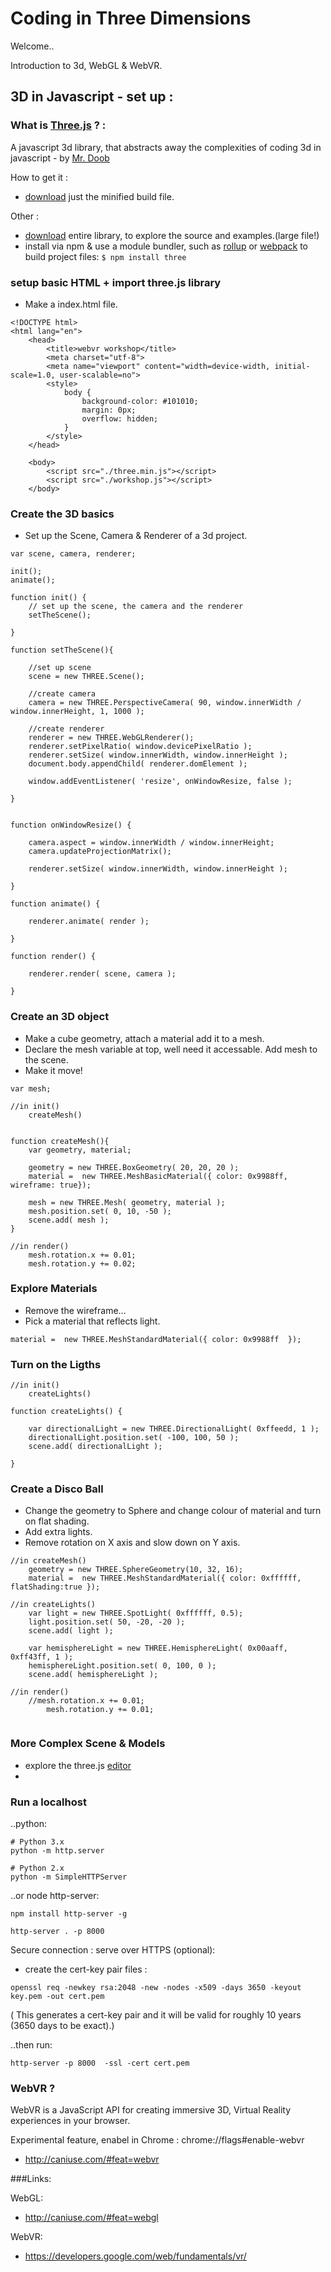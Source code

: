# Coding in Three Dimensions 

Welcome..

Introduction to 3d, WebGL & WebVR.  




## 3D in Javascript - set up :

### What is [Three.js](https://threejs.org/) ? :

A javascript 3d library, that abstracts away the complexities of coding 3d in javascript -  by [Mr. Doob](http://mrdoob.com/)

How to get it : 

- [download](https://threejs.org/build/three.min.js) just the minified build file.

Other :
- [download](https://github.com/mrdoob/three.js/archive/master.zip) entire library, to explore the source and examples.(large file!)
- install via npm & use a module bundler, such as [rollup](https://rollupjs.org/) or [webpack](https://webpack.js.org/) to build project files:
```$ npm install three```




### setup basic HTML + import three.js library

- Make a index.html file.

```
<!DOCTYPE html>
<html lang="en">
	<head>
		<title>webvr workshop</title>
		<meta charset="utf-8">
		<meta name="viewport" content="width=device-width, initial-scale=1.0, user-scalable=no">
		<style>
			body {
				background-color: #101010;
				margin: 0px;
				overflow: hidden;
			}
		</style>
	</head>

	<body>
		<script src="./three.min.js"></script>
		<script src="./workshop.js"></script>
	</body>
```

### Create the 3D basics
- Set up the Scene, Camera & Renderer of a 3d project.

```
var scene, camera, renderer;

init();
animate();

function init() {
	// set up the scene, the camera and the renderer
	setTheScene();
	
}

function setTheScene(){

	//set up scene
	scene = new THREE.Scene();

	//create camera
	camera = new THREE.PerspectiveCamera( 90, window.innerWidth / window.innerHeight, 1, 1000 );

	//create renderer
	renderer = new THREE.WebGLRenderer();
	renderer.setPixelRatio( window.devicePixelRatio );
	renderer.setSize( window.innerWidth, window.innerHeight );
	document.body.appendChild( renderer.domElement );

	window.addEventListener( 'resize', onWindowResize, false );

}


function onWindowResize() {

	camera.aspect = window.innerWidth / window.innerHeight;
	camera.updateProjectionMatrix();

	renderer.setSize( window.innerWidth, window.innerHeight );

}

function animate() {

	renderer.animate( render );

}

function render() {

	renderer.render( scene, camera );

}
```

### Create an 3D object

- Make a cube geometry, attach a material add it to a mesh.
- Declare the mesh variable at top, well need it accessable. Add mesh to the scene.
- Make it move!

```
var mesh;

//in init()
	createMesh()
	

function createMesh(){
	var geometry, material;

	geometry = new THREE.BoxGeometry( 20, 20, 20 );
	material =  new THREE.MeshBasicMaterial({ color: 0x9988ff, wireframe: true});

	mesh = new THREE.Mesh( geometry, material );
	mesh.position.set( 0, 10, -50 );
	scene.add( mesh );
}

//in render()
	mesh.rotation.x += 0.01;
	mesh.rotation.y += 0.02;
```

### Explore Materials

- Remove the wireframe...
- Pick a material that reflects light.

```
material =  new THREE.MeshStandardMaterial({ color: 0x9988ff  });
```

### Turn on the Ligths

```
//in init()
	createLights()

function createLights() {

	var directionalLight = new THREE.DirectionalLight( 0xffeedd, 1 );
	directionalLight.position.set( -100, 100, 50 );
	scene.add( directionalLight );
	
}
```

### Create a Disco Ball

- Change the geometry to Sphere and change colour of material and turn on flat shading. 
- Add extra lights. 
- Remove rotation on X axis and slow down on Y axis.

```
//in createMesh()
	geometry = new THREE.SphereGeometry(10, 32, 16);
	material =  new THREE.MeshStandardMaterial({ color: 0xffffff, flatShading:true });

//in createLights()
	var light = new THREE.SpotLight( 0xffffff, 0.5);
	light.position.set( 50, -20, -20 );
	scene.add( light );

	var hemisphereLight = new THREE.HemisphereLight( 0x00aaff, 0xff43ff, 1 );
	hemisphereLight.position.set( 0, 100, 0 );
	scene.add( hemisphereLight );

//in render()
	//mesh.rotation.x += 0.01;
        mesh.rotation.y += 0.01;
  
```

### More Complex Scene & Models

- explore the three.js [editor](https://threejs.org/editor/)
- 

### Run a localhost

..python: 

```
# Python 3.x
python -m http.server

# Python 2.x
python -m SimpleHTTPServer

```

..or node http-server:

```
npm install http-server -g

http-server . -p 8000

```

 Secure connection : serve over HTTPS (optional):

- create the cert-key pair files :

`openssl req -newkey rsa:2048 -new -nodes -x509 -days 3650 -keyout key.pem -out cert.pem`

( This generates a cert-key pair and it will be valid for roughly 10 years (3650 days to be exact).)

..then run:

`http-server -p 8000  -ssl -cert cert.pem `


### WebVR ?

WebVR is a JavaScript API for creating immersive 3D, Virtual Reality experiences in your browser.

Experimental feature, enabel in Chrome : chrome://flags#enable-webvr

- http://caniuse.com/#feat=webvr

###Links:

WebGL:
- http://caniuse.com/#feat=webgl

WebVR:

- https://developers.google.com/web/fundamentals/vr/

